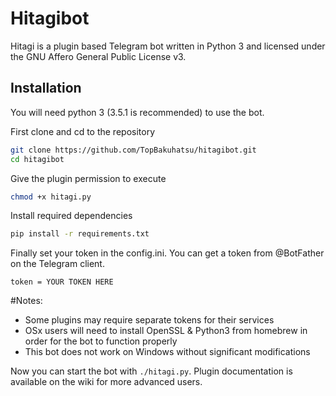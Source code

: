 # Hitagibot

Hitagi is a plugin based Telegram bot written in Python 3 and licensed
under the GNU Affero General Public License v3. 

## Installation
You will need python 3 (3.5.1 is recommended) to use the bot.

First clone and cd to the repository
```bash
git clone https://github.com/TopBakuhatsu/hitagibot.git
cd hitagibot
```
Give the plugin permission to execute
```bash
chmod +x hitagi.py
```
Install required dependencies
```bash
pip install -r requirements.txt
```
Finally set your token in the config.ini. You can get a token from 
@BotFather on the Telegram client.
```
token = YOUR TOKEN HERE
```
#Notes:

* Some plugins may require separate tokens for their services
* OSx users will need to install OpenSSL & Python3 from homebrew in order for the bot to function properly
* This bot does not work on Windows without significant modifications

Now you can start the bot with `./hitagi.py`. Plugin documentation is
available on the wiki for more advanced users.
